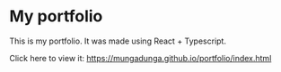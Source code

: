 # My portfolio

This is my portfolio. It was made using React + Typescript.

Click here to view it: https://mungadunga.github.io/portfolio/index.html
